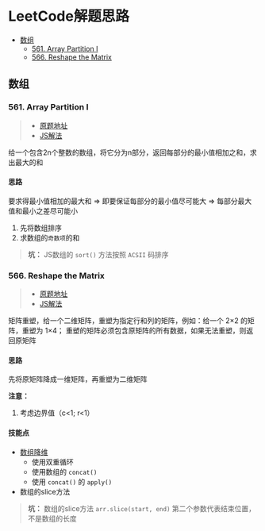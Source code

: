 # LeetCode解题思路

<!-- TOC depthFrom:2 depthTo:3 -->

- [数组](#数组)
    - [561. Array Partition I](#561-array-partition-i)
    - [566. Reshape the Matrix](#566-reshape-the-matrix)

<!-- /TOC -->

## 数组

### 561. Array Partition I

> - [原题地址](https://leetcode.com/problems/array-partition-i/description/) 
> - [JS解法](JavaScript/561-Array-Partition-I.js)

 给一个包含2n个整数的数组，将它分为n部分，返回每部分的最小值相加之和，求出最大的和

#### 思路

要求得最小值相加的最大和 => 即要保证每部分的最小值尽可能大 => 每部分最大值和最小之差尽可能小

1. 先将数组排序
2. 求数组的`奇数项`的和

> **坑：** JS数组的 `sort()` 方法按照 `ACSII` 码排序


### 566. Reshape the Matrix

> - [原题地址](https://leetcode.com/problems/reshape-the-matrix/description/) 
> - [JS解法](JavaScript/566-Reshape-the-Matrix.js)

 矩阵重塑，给一个二维矩阵，重塑为指定行和列的矩阵，例如：给一个 2×2 的矩阵，重塑为 1×4； 重塑的矩阵必须包含原矩阵的所有数据，如果无法重塑，则返回原矩阵

#### 思路

先将原矩阵降成一维矩阵，再重塑为二维矩阵

**注意：**

1. 考虑边界值（c<1; r<1）

#### 技能点

- [数组降维](http://web.jobbole.com/85129/)
    - 使用双重循环
    - 使用数组的 `concat() `
    - 使用 `concat()` 的 `apply()`
- 数组的slice方法

> **坑：** 数组的slice方法 `arr.slice(start, end)` 第二个参数代表结束位置，不是数组的长度


